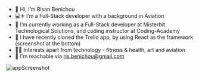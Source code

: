 - 👋 Hi, I’m Risan Benichou
- 💻✈ I’m a Full-Stack developer with a background in Aviation
- 🌱 I’m currently working as a Full-Stack developer at Misterbit Technological Solutions, and coding instructor at Coding-Academy
- 🦚 I have recently cloned the Trello app, by using React as the framework (screenshot at the bottom)
- 🙋‍♂️ Interests apart from technology - fitness & health, art and aviation
- 💌 I'm reachable via ris.benichou@gmail.com



<!---
risanben/risanben is a ✨ special ✨ repository because its `README.md` (this file) appears on your GitHub profile.
You can click the Preview link to take a look at your changes.
--->

![appScreenshot](https://user-images.githubusercontent.com/109595163/204524914-8007a978-3e3a-4109-96c4-1baf9baaf321.png)
